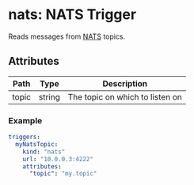 # nats: NATS Trigger

Reads messages from [NATS](https://nats.io/) topics.

## Attributes

| Path | Type | Description | 
| --- | --- | --- |  
| topic | string | The topic on which to listen on |

### Example

```yaml
triggers:
  myNatsTopic:
    kind: "nats"
    url: "10.0.0.3:4222"
    attributes:
      "topic": "my.topic"
```

